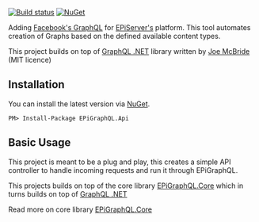 [![Build status](https://ci.appveyor.com/api/projects/status/2x0x8yugaj0fa1mq?svg=true)](https://ci.appveyor.com/project/lillheaton/epigraphql-api)
[![NuGet](https://img.shields.io/nuget/v/EPiGraphQL.Api.svg)](https://www.nuget.org/packages/EPiGraphQL.Api/)

Adding [Facebook's GraphQL](https://github.com/facebook/graphql) for [EPiServer's](https://www.episerver.com/) platform. This tool automates creation of Graphs based on the defined available content types.

This project builds on top of [GraphQL .NET](https://github.com/graphql-dotnet/graphql-dotnet) library written by [Joe McBride](https://github.com/joemcbride) (MIT licence)

## Installation
You can install the latest version via [NuGet](https://www.nuget.org/packages/EPiGraphQL.Api/).

`PM> Install-Package EPiGraphQL.Api`

## Basic Usage
This project is meant to be a plug and play, this creates a simple API controller to handle incoming requests and run it through EPiGraphQL.

This projects builds on top of the core library [EPiGraphQL.Core](https://github.com/lillheaton/EPiGraphQL.Core) which in turns builds on top of [GraphQL .NET](https://github.com/graphql-dotnet/graphql-dotnet)

Read more on core library [EPiGraphQL.Core](https://github.com/lillheaton/EPiGraphQL.Core)
